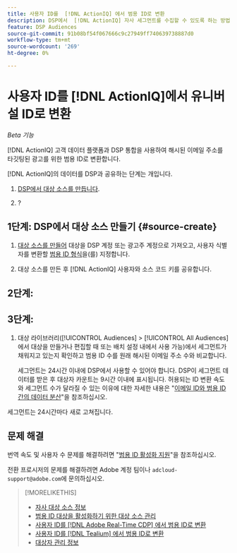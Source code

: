 ```yaml
---
title: 사용자 ID를  [!DNL ActionIQ] 에서 범용 ID로 변환
description: DSP에서  [!DNL ActionIQ] 자사 세그먼트를 수집할 수 있도록 하는 방법을 알아봅니다.
feature: DSP Audiences
source-git-commit: 91b08bf54f067666c9c27949ff740639738887d0
workflow-type: tm+mt
source-wordcount: '269'
ht-degree: 0%

---
```


# 사용자 ID를 [!DNL ActionIQ]에서 유니버설 ID로 변환

*Beta 기능*

[!DNL ActionIQ] 고객 데이터 플랫폼과 DSP 통합을 사용하여 해시된 이메일 주소를 타깃팅된 광고를 위한 범용 ID로 변환합니다.

[!DNL ActionIQ]의 데이터를 DSP과 공유하는 단계는 <!-- NN -->개입니다.

1. [DSP에서 대상 소스를 만듭니다](#source-create).

1. ?

## 1단계: DSP에서 대상 소스 만들기 {#source-create}

1. [대상 소스를 만들어](source-manage.md) 대상을 DSP 계정 또는 광고주 계정으로 가져오고, 사용자 식별자를 변환할 [범용 ID 형식](source-about.md)을(를) 지정합니다.

1. 대상 소스를 만든 후 [!DNL ActionIQ] 사용자와 소스 코드 키를 공유합니다.

## 2단계:

## 3단계:

1. 대상 라이브러리([!UICONTROL Audiences] > [!UICONTROL All Audiences]에서 대상을 만들거나 편집할 때 또는 배치 설정 내에서 사용 가능)에서 세그먼트가 채워지고 있는지 확인하고 범용 ID 수를 원래 해시된 이메일 주소 수와 비교합니다.

   세그먼트는 24시간 이내에 DSP에서 사용할 수 있어야 합니다. DSP이 세그먼트 데이터를 받은 후 대상자 카운트는 9시간 이내에 표시됩니다. 허용되는 ID 변환 속도와 세그먼트 수가 달라질 수 있는 이유에 대한 자세한 내용은 &quot;[이메일 ID와 범용 ID 간의 데이터 분산](#universal-ids-data-variances)&quot;을 참조하십시오.

세그먼트는 24시간마다 새로 고쳐집니다.

## 문제 해결

번역 속도 및 사용자 수 문제를 해결하려면 &quot;[범용 ID 활성화 지원](/help/dsp/audiences/universal-ids.md)&quot;을 참조하십시오.

전환 프로시저의 문제를 해결하려면 Adobe 계정 팀이나 `adcloud-support@adobe.com`에 문의하십시오.

>[!MORELIKETHIS]
>
>* [자사 대상 소스 정보](/help/dsp/audiences/sources/source-about.md)
>* [범용 ID 대상을 활성화하기 위한 대상 소스 관리](source-manage.md)
>* [사용자 ID를  [!DNL Adobe Real-Time CDP] 에서 범용 ID로 변환](/help/dsp/audiences/sources/source-adobe-rtcdp.md)
>* [사용자 ID를  [!DNL Tealium] 에서 범용 ID로 변환](/help/dsp/audiences/sources/source-tealium.md)
>* [대상자 관리 정보](/help/dsp/audiences/audience-about.md)
